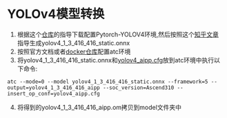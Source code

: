 # YOLOv4模型转换
1. 根据这个[仓库](https://github.com/Tianxiaomo/pytorch-YOLOv4)的指导下载配置Pytorch-YOLOV4环境,然后按照这个[知乎文章](https://zhuanlan.zhihu.com/p/384506398)指导生成yolov4_1_3_416_416_static.onnx
2. 按照官方文档或者[docker仓库](https://github.com/lenLRX/CANN-toolkit-docker)配置atc环境
3. 将yolov4_1_3_416_416_static.onnx和[yolov4_aipp.cfg](model/yolov4_aipp.cfg)放到atc环境中执行以下命令:
```
atc --mode=0 --model yolov4_1_3_416_416_static.onnx --framework=5 --output=yolov4_1_3_416_416_aipp --soc_version=Ascend310 --insert_op_conf=yolov4_aipp.cfg
```
4. 将得到的yolov4_1_3_416_416_aipp.om拷贝到model文件夹中